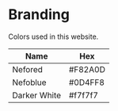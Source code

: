 
# Branding
Colors used in this website.

| Name		     | Hex  	 |
| ------------ | ------- |
| Nefored      | #F82A0D |
| Nefoblue     | #0D4FF8 | 
| Darker White | #f7f7f7 | 
